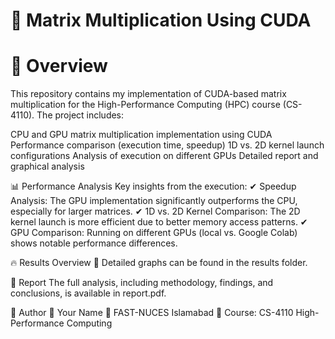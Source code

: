 # 🚀 Matrix Multiplication Using CUDA

# 📌 Overview
This repository contains my implementation of CUDA-based matrix multiplication for the High-Performance Computing (HPC) course (CS-4110). The project includes:

CPU and GPU matrix multiplication implementation using CUDA
Performance comparison (execution time, speedup)
1D vs. 2D kernel launch configurations
Analysis of execution on different GPUs
Detailed report and graphical analysis

📊 Performance Analysis
Key insights from the execution:
✔ Speedup Analysis: The GPU implementation significantly outperforms the CPU, especially for larger matrices.
✔ 1D vs. 2D Kernel Comparison: The 2D kernel launch is more efficient due to better memory access patterns.
✔ GPU Comparison: Running on different GPUs (local vs. Google Colab) shows notable performance differences.

🔥 Results Overview
📌 Detailed graphs can be found in the results folder.

📝 Report
The full analysis, including methodology, findings, and conclusions, is available in report.pdf.

🤖 Author
📌 Your Name
📌 FAST-NUCES Islamabad
📌 Course: CS-4110 High-Performance Computing


